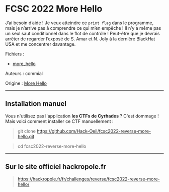 # FCSC 2022 More Hello

J’ai besoin d’aide ! Je veux atteindre ce ```print flag``` dans le programme, mais je n’arrive pas à comprendre ce qui m’en empêche ! 
Il n’y a même pas un seul saut conditionnel dans le flot de contrôle ! 
Peut-être que je devrais arrêter de regarder l’exposé de S. Amar et N. Joly à la dernière BlackHat USA 
et me concentrer davantage.


Fichiers :
- [more_hello](more_hello)


Auteurs : commial

Origine : [More Hello](https://hackropole.fr/fr/challenges/reverse/fcsc2022-reverse-more-hello/)



-----------

## Installation manuel
Vous n'utilisez pas l'application **les CTFs de Cyrhades** ? C'est dommage !
Mais voici comment installer ce CTF manuellement :

> git clone https://github.com/Hack-Oeil/fcsc2022-reverse-more-hello.git

> cd fcsc2022-reverse-more-hello


-----------

## Sur le site officiel hackropole.fr
> https://hackropole.fr/fr/challenges/reverse/fcsc2022-reverse-more-hello/